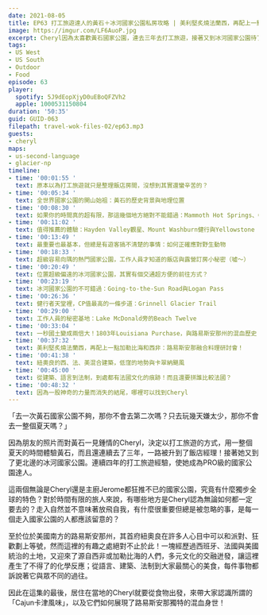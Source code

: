 ```yaml
---
date: 2021-08-05
title: EP63 打工旅遊達人的黃石＋冰河國家公園私房攻略 | 美利堅炙燒法蘭西，再配上一點加勒比海和西非：品嚐路易斯安那的Cajun風味 ft. 雪柔的走跳日誌 Cheryl
image: https://imgur.com/LF6AuoP.jpg
excerpt: Cheryl因為太喜歡黃石國家公園，連去三年去打工旅遊，接著又到冰河國家公園待了一個夏天，成為不折不扣的國家公園達人，這集就由她來分享工作人員視角的私房攻略；而節目的後段，我們會轉移陣地到美國南方的路易斯安那州，Cheryl會從食物出發，來帶大家認識所謂的「Cajun卡津風味」，與那裡多元文化交融的混血身世！
tags:
- US West
- US South
- Outdoor
- Food
episode: 63
player:
  spotify: 5J9dEopXjyD0uEBoQFZVh2
  apple: 1000531150804
duration: '50:35'
guid: GUID-063
filepath: travel-wok-files-02/ep63.mp3
guests:
- cheryl
maps:
- us-second-language
- glacier-np
timeline:
- time: '00:01:55 '
  text: 原本以為打工旅遊就只是整理飯店房間，沒想到其實還蠻辛苦的？
- time: '00:05:34 '
  text: 全世界國家公園的開山始祖：黃石的歷史背景與地理位置
- time: '00:08:30 '
  text: 如果你的時間真的超有限，那這幾個地方絕對不能錯過：Mammoth Hot Springs、Canyon Village和Old Faithful
- time: '00:11:02 '
  text: 值得推薦的體驗：Hayden Valley觀星、Mount Washburn健行與Yellowstone Lake泛舟
- time: '00:13:49 '
  text: 最重要也最基本，但總是有遊客搞不清楚的事情：如何正確應對野生動物
- time: '00:18:33 '
  text: 超級容易向隅的熱門國家公園，工作人員才知道的飯店與露營訂房小秘密（噓～）
- time: '00:20:49 '
  text: 位置超級偏遠的冰河國家公園，其實有個交通超方便的前往方式？
- time: '00:23:19 '
  text: 冰河國家公園的不可錯過：Going-to-the-Sun Road與Logan Pass
- time: '00:26:36 '
  text: 健行者天堂裡，CP值最高的一條步道：Grinnell Glacier Trail
- time: '00:29:00 '
  text: 工作人員的秘密基地：Lake McDonald旁的Beach Twelve
- time: '00:33:04 '
  text: 一秒國土變成兩倍大！1803年Louisiana Purchase，與路易斯安那州的混血歷史
- time: '00:37:32 '
  text: 美利堅炙燒法蘭西，再配上一點加勒比海和西非：路易斯安那融合料理研討會！
- time: '00:41:38 '
  text: 紐奧良的西、法、美混合建築，低窪的地勢與卡翠納颶風
- time: '00:45:00 '
  text: 從建築、語言到法制，到處都有法國文化的痕跡！而且還要拼誰比較法國？
- time: '00:48:32 '
  text: 因為一股神奇的力量而消失的結尾，哪裡可以找到Cheryl
---
```


「去一次黃石國家公園不夠，那你不會去第二次嗎？只去玩幾天嫌太少，那你不會去一整個夏天嗎？」

因為朋友的照片而對黃石一見鍾情的Cheryl，決定以打工旅遊的方式，用一整個夏天的時間體驗黃石，而且還連續去了三年，一路被升到了飯店經理！接著她又到了更北邊的冰河國家公園。連續四年的打工旅遊經驗，使她成為PRO級的國家公園達人。

這兩個無論是Cheryl還是主廚Jerome都狂推不已的國家公園，究竟有什麼獨步全球的特色？對於時間有限的旅人來說，有哪些地方是Cheryl認為無論如何都一定要去的？走入自然並不意味著放飛自我，有什麼很重要但總是被忽略的事，是每一個走入國家公園的人都應該留意的？

至於位於美國南方的路易斯安那州，其首府紐奧良在許多人心目中可以和派對、狂歡劃上等號，然而這裡的有趣之處絕對不止於此！一塊經歷過西班牙、法國與美國統治的土地，又迎來了源自西非或加勒比海的人們，多元文化的交融迸發，讓這裡產生了不得了的化學反應；從語言、建築、法制到大家最關心的美食，每件事物都訴說著它與眾不同的過往。

因此在這集的最後，居住在當地的Cheryl就要從食物出發，來帶大家認識所謂的「Cajun卡津風味」，以及它們如何展現了路易斯安那獨特的混血身世！

